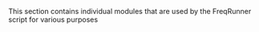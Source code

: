 This section contains individual modules that are used by the FreqRunner script for various purposes
